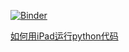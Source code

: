 [![Binder](https://mybinder.org/badge_logo.svg)](https://mybinder.org/v2/gh/Stein-Jin/First-Python-Demo/master?filepath=demo.ipynb)

[如何用iPad运行python代码](https://zhuanlan.zhihu.com/p/36830594)
